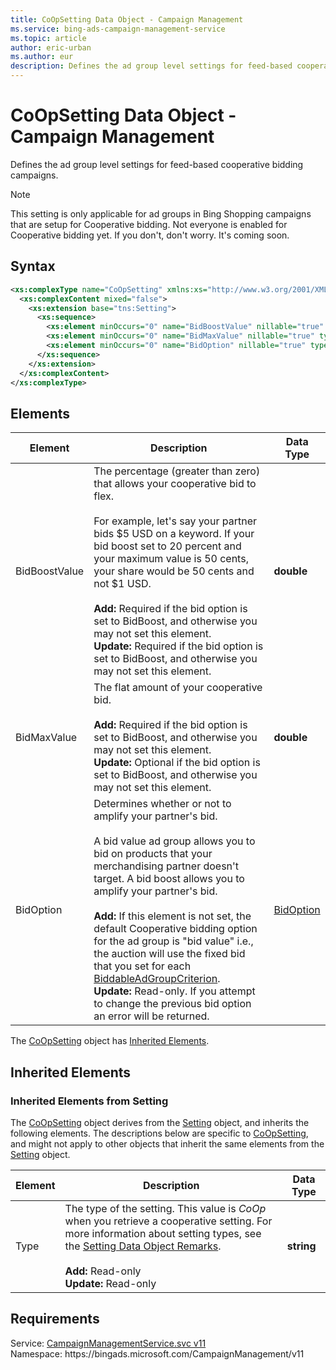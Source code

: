 ```yaml
---
title: CoOpSetting Data Object - Campaign Management
ms.service: bing-ads-campaign-management-service
ms.topic: article
author: eric-urban
ms.author: eur
description: Defines the ad group level settings for feed-based cooperative bidding campaigns.
---
```

# CoOpSetting Data Object - Campaign Management
Defines the ad group level settings for feed-based cooperative bidding campaigns.

> [!NOTE]
> This setting is only applicable for ad groups in Bing Shopping campaigns that are setup for Cooperative bidding. Not everyone is enabled for Cooperative bidding yet. If you don't, don't worry. It's coming soon.

## Syntax
```xml
<xs:complexType name="CoOpSetting" xmlns:xs="http://www.w3.org/2001/XMLSchema">
  <xs:complexContent mixed="false">
    <xs:extension base="tns:Setting">
      <xs:sequence>
        <xs:element minOccurs="0" name="BidBoostValue" nillable="true" type="xs:double" />
        <xs:element minOccurs="0" name="BidMaxValue" nillable="true" type="xs:double" />
        <xs:element minOccurs="0" name="BidOption" nillable="true" type="tns:BidOption" />
      </xs:sequence>
    </xs:extension>
  </xs:complexContent>
</xs:complexType>
```

## <a name="elements"></a>Elements

|Element|Description|Data Type|
|-----------|---------------|-------------|
|<a name="bidboostvalue"></a>BidBoostValue|The percentage (greater than zero) that allows your cooperative bid to flex.<br/><br/>For example, let's say your partner bids $5 USD on a keyword. If your bid boost set to 20 percent and your maximum value is 50 cents, your share would be 50 cents and not $1 USD.<br/><br/>**Add:** Required if the bid option is set to BidBoost, and otherwise you may not set this element.<br/>**Update:** Required if the bid option is set to BidBoost, and otherwise you may not set this element.|**double**|
|<a name="bidmaxvalue"></a>BidMaxValue|The flat amount of your cooperative bid.<br/><br/>**Add:** Required if the bid option is set to BidBoost, and otherwise you may not set this element.<br/>**Update:** Optional if the bid option is set to BidBoost, and otherwise you may not set this element.|**double**|
|<a name="bidoption"></a>BidOption|Determines whether or not to amplify your partner's bid.<br/><br/>A bid value ad group allows you to bid on products that your merchandising partner doesn't target. A bid boost allows you to amplify your partner's bid.<br/><br/>**Add:** If this element is not set, the default Cooperative bidding option for the ad group is "bid value" i.e., the auction will use the fixed bid that you set for each [BiddableAdGroupCriterion](biddableadgroupcriterion.md).<br/>**Update:** Read-only. If you attempt to change the previous bid option an error will be returned.|[BidOption](bidoption.md)|

The [CoOpSetting](coopsetting.md) object has [Inherited Elements](#inheritedelements).

## <a name="inheritedelements"></a>Inherited Elements

### <a name="inheritedelementssetting"></a>Inherited Elements from Setting
The [CoOpSetting](coopsetting.md) object derives from the [Setting](setting.md) object, and inherits the following elements. The descriptions below are specific to [CoOpSetting](coopsetting.md), and might not apply to other objects that inherit the same elements from the [Setting](setting.md) object.  

|Element|Description|Data Type|
|-----------|---------------|-------------|
|<a name="type"></a>Type|The type of the setting. This value is *CoOp* when you retrieve a cooperative setting. For more information about setting types, see the [Setting Data Object Remarks](setting.md#remarks).<br/><br/>**Add:** Read-only<br/>**Update:** Read-only|**string**|

## Requirements
Service: [CampaignManagementService.svc v11](https://campaign.api.bingads.microsoft.com/Api/Advertiser/CampaignManagement/v11/CampaignManagementService.svc)  
Namespace: https\://bingads.microsoft.com/CampaignManagement/v11  

